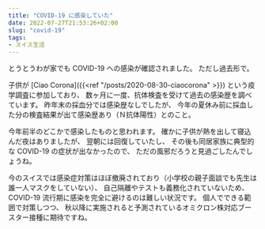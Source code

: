 ```yaml
---
title: "COVID-19 に感染していた"
date: 2022-07-27T21:53:26+02:00
slug: "covid-19"
tags:
- スイス生活
---
```

とうとうわが家でも COVID-19 への感染が確認されました。
ただし過去形で。

子供が [Ciao Corona]({{<ref "/posts/2020-08-30-ciaocorona" >}}) という疫学調査に参加しており、
数ヶ月に一度、抗体検査を受けて過去の感染歴を調べています。
昨年末の採血分では感染歴なしでしたが、
今年の夏休み前に採血した分の検査結果が出て感染歴あり（Ｎ抗体陽性）とのこと。

今年前半のどこかで感染したものと思われます。
確かに子供が熱を出して寝込んだ夜はありましたが、
翌朝には回復していたし、
その後も同居家族に典型的な COVID-19 の症状が出なかったので、
ただの風邪だろうと見過ごしたんでしょうね。

今のスイスでは感染症対策はほぼ撤廃されており（小学校の親子面談でも先生は誰一人マスクをしていない）、
自己隔離やテストも義務化されていないため、
COVID-19 流行期に感染を完全に避けるのは難しい状況です。
個人でできる範囲で対策しつつ、
秋以降に実施されると予測されているオミクロン株対応ブースター接種に期待ですね。
